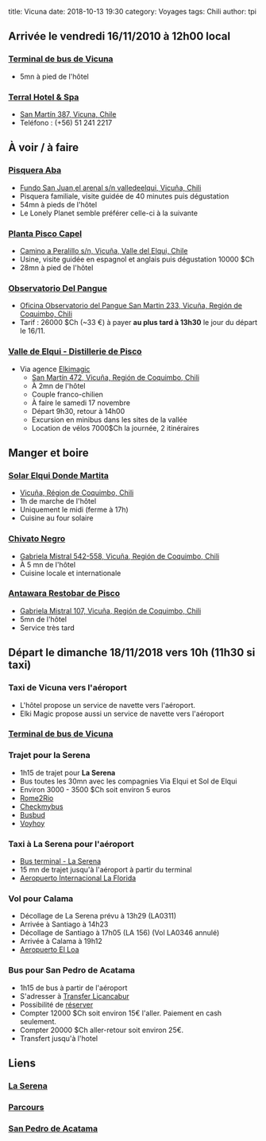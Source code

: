 title: Vicuna
date: 2018-10-13 19:30
category: Voyages
tags: Chili
author: tpi


## Arrivée le vendredi 16/11/2010 à 12h00 local

### [Terminal de bus de Vicuna](https://www.google.com/maps/place/Terminal+de+Buses+de+Vicu%C3%B1a/@-30.0353774,-70.7124757,15z/data=!4m5!3m4!1s0x0:0xf183e71792e3c487!8m2!3d-30.0353774!4d-70.7124757)

* 5mn à pied de l'hôtel

### [Terral Hotel & Spa](http://www.terralhotel.cl/)

* [San Martín 387, Vicuna, Chile](https://www.google.cl/maps/place/San+Mart%C3%ADn+387,+Vicu%C3%B1a,+Regi%C3%B3n+de+Coquimbo,+Chile/@-30.0324004,-70.7155355,17z/data=!3m1!4b1!4m5!3m4!1s0x96901a2bcee447ab:0x73ebdd699cf5930b!8m2!3d-30.0324051!4d-70.7133468?hl=es)
* Teléfono : (+56) 51 241 2217

## À voir / à faire

### [Pisquera Aba](http://www.piscoaba.cl/)
* [Fundo San Juan,el arenal s/n valledeelqui, Vicuña, Chili](https://www.google.com/maps/place/Pisquera+AbA+Oficial/@-30.025224,-70.6753857,17z/data=!3m1!4b1!4m5!3m4!1s0x96901a569dadbb63:0x52771ffbf9a10384!8m2!3d-30.0252287!4d-70.673197)
* Pisquera familiale, visite guidée de 40 minutes puis dégustation
* 54mn à pieds de l'hôtel
* Le Lonely Planet semble préférer celle-ci à la suivante

### [Planta Pisco Capel](https://www.piscocapel.cl/)
* [Camino a Peralillo s/n, Vicuña, Valle del Elqui, Chile](https://www.google.com/maps/place/Capel+Pisco+Plant/@-30.0398187,-70.7003231,16.5z/data=!4m5!3m4!1s0x96901bcb8cc55c2d:0x33b3e666d7f5ae6b!8m2!3d-30.0394983!4d-70.6982144)
* Usine, visite guidée en espagnol et anglais puis dégustation 10000 $Ch
* 28mn à pied de l'hôtel

### [Observatorio Del Pangue](http://odp-f.blogspot.com/2017/04/5.html)
* [Oficina Observatorio del Pangue San Martin 233, Vicuña, Región de Coquimbo, Chili](https://www.google.com/maps/place/Observatorio+del+Pangue+(Entrada)/@-30.0338004,-70.7135139,15z/data=!4m5!3m4!1s0x0:0xbbd6746f4435b8cf!8m2!3d-30.0338004!4d-70.7135139)
* Tarif : 26000 $Ch (~33 €) à payer **au plus tard à 13h30** le jour du départ le 16/11.


### [Valle de Elqui - Distillerie de Pisco](https://www.elkimagic.com/fr/interior-del-valle/)

* Via agence [Elkimagic](https://www.elkimagic.com/fr/)
  * [San Martín 472, Vicuña, Región de Coquimbo, Chili](https://www.google.com/maps/place/Turismo+Elki+Magic/@-30.0312872,-70.7154241,17z/data=!3m1!4b1!4m5!3m4!1s0x96901a2b9803fe1b:0x8558c45ed02664c7!8m2!3d-30.0312919!4d-70.7132354)
  * À 2mn de l'hôtel
  * Couple franco-chilien
  * À faire le samedi 17 novembre
  * Départ 9h30, retour à 14h00
  * Excursion en minibus dans les sites de la vallée
  * Location de vélos 7000$Ch la journée, 2 itinéraires
  
## Manger et boire

### [Solar Elqui Donde Martita](https://www.tripadvisor.fr/Restaurant_Review-g970257-d3928591-Reviews-Restaurant_Solar_Elqui_Donde_Martita-Vicuna_Coquimbo_Region.html)
* [Vicuña, Région de Coquimbo, Chili](https://www.google.com/maps/place/Solar+Elqui+Donde+Martita/@-30.0371659,-70.7059471,15z/data=!4m17!1m11!2m10!1sRestaurants!3m6!1sRestaurants!2sTerral+Hotel+%26+SPA+-+San+Mart%C3%ADn+387,+Vicu%C3%B1a,+Regi%C3%B3n+de+Coquimbo,+Chili!3s0x96901a2bcee828a1:0x72c0f4a7a36fed94!4m2!1d-70.7133468!2d-30.0324051!5m1!4e9!3m4!1s0x96901baf93d2b0f9:0x14a14b4274f89e79!8m2!3d-30.0436092!4d-70.6823508)
* 1h de marche de l'hôtel
* Uniquement le midi (ferme à 17h)
* Cuisine au four solaire

### [Chivato Negro](https://www.tripadvisor.fr/Restaurant_Review-g970257-d11651302-Reviews-Chivato_Negro-Vicuna_Coquimbo_Region.html)
* [Gabriela Mistral 542-558, Vicuña, Región de Coquimbo, Chili](https://www.google.com/maps/place/Chivato+negro/@-30.0336007,-70.7122092,17z/data=!3m1!4b1!4m5!3m4!1s0x96901a2c7d35a799:0xfb9543059c4794dd!8m2!3d-30.0336054!4d-70.7100205)
* À 5 mn de l'hôtel
* Cuisine locale et internationale

### [Antawara Restobar de Pisco](https://www.tripadvisor.fr/Restaurant_Review-g970257-d8272731-Reviews-Antawara_Restobar_de_Pisco-Vicuna_Coquimbo_Region.html)
* [Gabriela Mistral 107, Vicuña, Región de Coquimbo, Chili](https://www.google.com/maps/place/ANTAWARA/@-30.0331075,-70.7180366,17z/data=!3m1!4b1!4m5!3m4!1s0x96901a2a134745ef:0xdf904c012bc18653!8m2!3d-30.0331122!4d-70.7158479)
* 5mn de l'hôtel
* Service très tard

## Départ le dimanche 18/11/2018 vers 10h (11h30 si taxi)

### Taxi de Vicuna vers l'aéroport
* L'hôtel propose un service de navette vers l'aéroport.
* Elki Magic propose aussi un service de navette vers l'aéroport

### [Terminal de bus de Vicuna](https://www.google.com/maps/place/Terminal+de+Buses+de+Vicu%C3%B1a/@-30.0353774,-70.7124757,15z/data=!4m5!3m4!1s0x0:0xf183e71792e3c487!8m2!3d-30.0353774!4d-70.7124757)

### Trajet pour la Serena 

* 1h15 de trajet pour **La Serena**
* Bus toutes les 30mn avec les compagnies Via Elqui et Sol de Elqui
* Environ 3000 - 3500 $Ch soit environ 5 euros
* [Rome2Rio](https://wwww.rome2rio.com/fr/)
* [Checkmybus](https://www.checkmybus.fr)
* [Busbud](https://www.busbud.com)
* [Voyhoy](https://voychoy.com)


### Taxi à La Serena pour l'aéroport

* [Bus terminal - La Serena](https://www.google.com/maps/place/Bus+Terminal+-+La+Serena/@-29.9109984,-71.2588082,17z/data=!3m1!4b1!4m5!3m4!1s0x9691ca6eed3102a3:0x4e7a5c06135323cb!8m2!3d-29.9110031!4d-71.2566195)
* 15 mn de trajet jusqu'à l'aéroport à partir du terminal
* [Aeropuerto Internacional La Florida](https://www.google.cl/maps/search/Aeropuerto+Internacional+La+Florida+-+Aeropuerto+La+Florida+-+Coquimbo,+La+Serena,+Chile/@-29.9164329,-71.2041116,17z/data=!3m1!4b1?hl=es)

### Vol pour Calama

* Décollage de La Serena prévu à 13h29 (LA0311)
* Arrivée à Santiago à 14h23
* Décollage de Santiago à 17h05 (LA 156) (Vol LA0346 annulé)
* Arrivée à Calama à 19h12
* [Aeropuerto El Loa](https://www.google.cl/maps/place/Aeropuerto+El+Loa/@-22.4988477,-68.9384922,13z/data=!4m8!1m2!2m1!1saeropuerto+cerca+de+Calama,+Chile!3m4!1s0x96ac081e3e078f91:0xee9faa9acc913a26!8m2!3d-22.4988465!4d-68.9078504?hl=es)

### Bus pour San Pedro de Acatama

* 1h15 de bus à partir de l'aéroport
* S'adresser à [Transfer Licancabur](http://translicancabur.cl)
* Possibilité de [réserver](http://www.translicancabur.cl/contact.html)
* Compter 12000 $Ch soit environ 15€ l'aller. Paiement en cash seulement.
* Compter 20000 $Ch aller-retour soit environ 25€.
* Transfert jusqu'à l'hotel

## Liens

### [La Serena](http://tse-tse.org/2018/10/la-serena/index.html)

### [Parcours](http://tse-tse.org/2018/10/chili-2018/index.html)

### [San Pedro de Acatama](http://tse-tse.org/2018/10/san-pedro-de-acatama/index.html)
